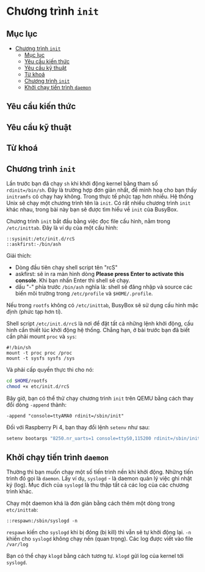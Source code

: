 # Chương trình `init`

## Mục lục

- [Chương trình `init`](#chương-trình-init)
	- [Mục lục](#mục-lục)
	- [Yêu cầu kiến thức](#yêu-cầu-kiến-thức)
	- [Yêu cầu kỹ thuật](#yêu-cầu-kỹ-thuật)
	- [Từ khoá](#từ-khoá)
	- [Chương trình `init`](#chương-trình-init-1)
	- [Khởi chạy tiến trình `daemon`](#khởi-chạy-tiến-trình-daemon)

## Yêu cầu kiến thức

## Yêu cầu kỹ thuật

## Từ khoá

## Chương trình `init`

Lần trước bạn đã chạy `sh` khi khởi động kernel bằng tham số `rdinit=/bin/sh`. Đây là trường hợp đơn giản nhất, để minh hoạ cho bạn thấy `initramfs` có chạy hay không. Trong thực tế phức tạp hơn nhiều. Hệ thống Unix sẽ chạy một chương trình tên là `init`. Có rất nhiều chương trình `init` khác nhau, trong bài này bạn sẽ được tìm hiểu về `init` của BusyBox.

Chương trình `init` bắt đầu bằng việc đọc file cấu hình, nằm trong `/etc/inittab`. Đây là ví dụ của một cấu hình:

```
::sysinit:/etc/init.d/rcS
::askfirst:-/bin/ash
```

Giải thích:
- Dòng đầu tiên chạy shell script tên "rcS"
- askfirst: sẽ in ra màn hình dòng **Please press Enter to activate this console**. Khi bạn nhấn Enter thì shell sẽ chạy.
- dấu "-" phía trước `/bin/ash` nghĩa là: shell sẽ đăng nhập và source các biến môi trường trong `/etc/profile` và `$HOME/.profile`.

Nếu trong `rootfs` không có `/etc/inittab`, BusyBox sẽ sử dụng cấu hình mặc định (phức tạp hơn tí).

Shell script `/etc/init.d/rcS` là nơi để đặt tất cả những lệnh khởi động, cấu hình cần thiết lúc khởi động hệ thống. Chẳng hạn, ở bài trước bạn đã biết cần phải mount `proc` và `sys`:

```
#!/bin/sh
mount -t proc proc /proc
mount -t sysfs sysfs /sys
```

Và phải cấp quyền thực thi cho nó:

```sh
cd $HOME/rootfs
chmod +x etc/init.d/rcS
```

Bây giờ, bạn có thể thử chạy chương trình `init` trên QEMU bằng cách thay đổi dòng `-append` thành:

```
-append "console=ttyAMA0 rdinit=/sbin/init"
```

Đối với Raspberry Pi 4, bạn thay đổi lệnh `setenv` như sau:

```sh
setenv bootargs "8250.nr_uarts=1 console=ttyS0,115200 rdinit=/sbin/init"
```

## Khởi chạy tiến trình `daemon`

Thường thì bạn muốn chạy một số tiến trình nền khi khởi động. Những tiến trình đó gọi là `daemon`. Lấy ví dụ, `syslogd` - là daemon quản lý việc ghi nhật ký (log). Mục đích của `syslogd` là thu thập tất cả các log của các chương trình khác.

Chạy một daemon khá là đơn giản bằng cách thêm một dòng trong `etc/inittab`:

```
::respawn:/sbin/syslogd -n
```

`respawn` kiến cho `syslogd` khi bị đóng (bị kill) thì vẫn sẽ tự khởi động lại. `-n` khiến cho `syslogd` không chạy nền (quan trọng). Các log được viết vào file `/var/log`


Bạn có thể chạy `klogd` bằng cách tương tự. `klogd` gửi log của kernel tới `syslogd`.